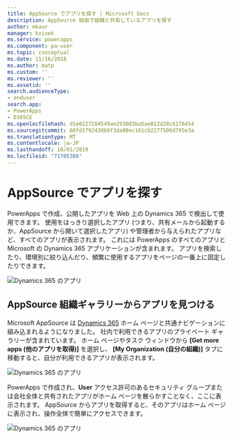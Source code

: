 ```yaml
---
title: AppSource でアプリを探す | Microsoft Docs
description: AppSource 経由で組織と共有しているアプリを探す
author: mkaur
manager: kvivek
ms.service: powerapps
ms.component: pa-user
ms.topic: conceptual
ms.date: 11/16/2018
ms.author: matp
ms.custom: ''
ms.reviewer: ''
ms.assetid: ''
search.audienceType:
- enduser
search.app:
- PowerApps
- D365CE
ms.openlocfilehash: d1e0227284549ae293083ba5ae012d28c6178454
ms.sourcegitcommit: 60fd1792430b9f3da08ec161cb2277506d795e3a
ms.translationtype: MT
ms.contentlocale: ja-JP
ms.lasthandoff: 10/01/2019
ms.locfileid: "71705386"
---
```

# <a name="discover-apps-via-appsource"></a>AppSource でアプリを探す
PowerApps で作成、公開したアプリを Web 上の Dynamics 365 で検出して使用できます。 使用をはっきり選択したアプリ (つまり、共有メールから起動するか、AppSource から開いて選択したアプリ) や管理者から与えられたアプリなど、すべてのアプリが表示されます。 これには PowerApps のすべてのアプリと Microsoft の Dynamics 365 アプリケーションが含まれます。 アプリを検索したり、環境別に絞り込んだり、頻繁に使用するアプリをページの一番上に固定したりできます。

  ![Dynamics 365 のアプリ](./media/app-source/apps-dynamics365.png)

## <a name="find-apps-via-the-appsource-organization-gallery"></a>AppSource 組織ギャラリーからアプリを見つける
Microsoft AppSource は [Dynamics 365](http://home.dynamics.com) ホーム ページと共通ナビゲーションに組み込まれるようになりました。 社内で利用できるアプリのプライベート ギャラリーが含まれています。 ホーム ページやタスク ウィンドウから **[Get more apps (他のアプリを取得)]** を選択し、 **[My Organization (自分の組織)]** タブに移動すると、自分が利用できるアプリが表示されます。

![Dynamics 365 のアプリ](./media/app-source/getmoreapps.png)

PowerApps で作成され、**User** アクセス許可のあるセキュリティ グループまたは会社全体と共有されたアプリがホーム ページを散らかすことなく、ここに表示されます。 AppSource からアプリを取得すると、そのアプリはホーム ページに表示され、操作全体で簡単にアクセスできます。

  ![Dynamics 365 のアプリ](./media/app-source/appsource.png)
